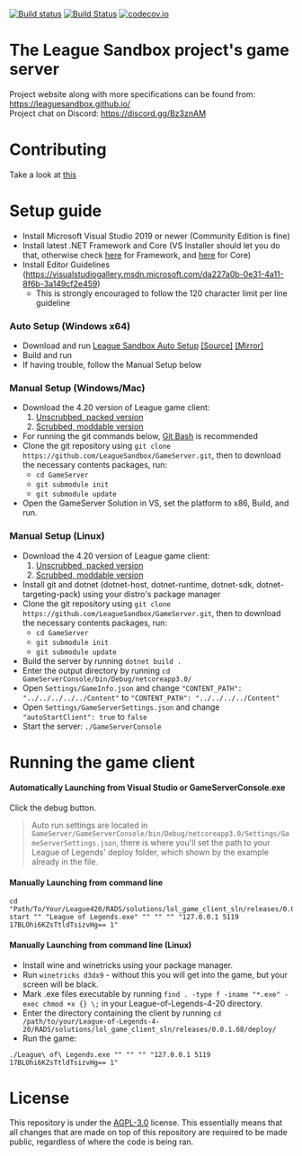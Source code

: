 [![Build status](https://ci.appveyor.com/api/projects/status/7olahkndcs3r295p/branch/indev?svg=true)](https://ci.appveyor.com/project/MythicManiac/gameserver/branch/indev)
[![Build Status](https://travis-ci.org/LeagueSandbox/GameServer.svg?branch=indev)](https://travis-ci.org/LeagueSandbox/GameServer)
[![codecov.io](https://codecov.io/github/LeagueSandbox/GameServer/coverage.svg?branch=indev)](https://codecov.io/github/LeagueSandbox/GameServer?branch=indev)
# The League Sandbox project's game server
Project website along with more specifications can be found from: https://leaguesandbox.github.io/  
Project chat on Discord: https://discord.gg/Bz3znAM

# Contributing

Take a look at [this](https://github.com/LeagueSandbox/GameServer/blob/indev/CONTRIBUTING.md)

# Setup guide
* Install Microsoft Visual Studio 2019 or newer (Community Edition is fine)
* Install latest .NET Framework and Core (VS Installer should let you do that, otherwise check [here](https://dotnet.microsoft.com/download/dotnet-framework) for Framework, and [here](https://dotnet.microsoft.com/download/dotnet-core) for Core)
* Install Editor Guidelines (https://visualstudiogallery.msdn.microsoft.com/da227a0b-0e31-4a11-8f6b-3a149cf2e459)
	* This is strongly encouraged to follow the 120 character limit per line guideline
	
### Auto Setup (Windows x64)
* Download and run [League Sandbox Auto Setup](https://github.com/LeagueSandbox/LeagueSandboxAutoSetup/releases/download/v1.1/League.Sandbox.Auto.Setup.exe) 
[[Source]](https://github.com/LeagueSandbox/LeagueSandboxAutoSetup/archive/v1.1.zip)
[[Mirror]](https://github.com/LeagueSandbox/LeagueSandboxAutoSetup/archive/v1.1.tar.gz)
* Build and run
* If having trouble, follow the Manual Setup below
		
### Manual Setup (Windows/Mac)
* Download the 4.20 version of League game client:
	1. [Unscrubbed, packed version](https://mega.nz/#!hpkiQK5A!pFkZJtxCMQktJf4umplAdPC_Fukt0xgMfO7g3bGp1Io)
	2. [Scrubbed, moddable version](https://drive.google.com/file/d/12sWXWPQdTDIpNTJMOygC61zS7DnoFLfy)
* For running the git commands below, [Git Bash](https://gitforwindows.org/) is recommended
* Clone the git repository using ```git clone https://github.com/LeagueSandbox/GameServer.git```, then to download the necessary contents packages, run:
	* ```cd GameServer```
	* ```git submodule init```
	* ```git submodule update```
* Open the GameServer Solution in VS, set the platform to x86, Build, and run.


### Manual Setup (Linux)
* Download the 4.20 version of League game client:
	1. [Unscrubbed, packed version](https://mega.nz/#!hpkiQK5A!pFkZJtxCMQktJf4umplAdPC_Fukt0xgMfO7g3bGp1Io)
	2. [Scrubbed, moddable version](https://drive.google.com/file/d/12sWXWPQdTDIpNTJMOygC61zS7DnoFLfy)
* Install git and dotnet (dotnet-host, dotnet-runtime, dotnet-sdk, dotnet-targeting-pack) using your distro's package manager
* Clone the git repository using ```git clone https://github.com/LeagueSandbox/GameServer.git```, then to download the necessary contents packages, run:
	* ```cd GameServer```
	* ```git submodule init```
	* ```git submodule update```
* Build the server by running ```dotnet build .```
* Enter the output directory by running ```cd GameServerConsole/bin/Debug/netcoreapp3.0/```
* Open ```Settings/GameInfo.json``` and change ```"CONTENT_PATH": "../../../../../Content"``` to ```"CONTENT_PATH": "../../../../Content"```
* Open ```Settings/GameServerSettings.json``` and change ```"autoStartClient": true``` to ```false```
* Start the server: ```./GameServerConsole```

# Running the game client

#### Automatically Launching from Visual Studio or GameServerConsole.exe
Click the debug button.
> Auto run settings are located in `GameServer/GameServerConsole/bin/Debug/netcoreapp3.0/Settings/GameServerSettings.json`, there is where you'll set the path to your League of Legends' deploy folder, which shown by the example already in the file.

#### Manually Launching from command line
```
cd "Path/To/Your/League420/RADS/solutions/lol_game_client_sln/releases/0.0.1.68/deploy/"
start "" "League of Legends.exe" "" "" "" "127.0.0.1 5119 17BLOhi6KZsTtldTsizvHg== 1"
```

#### Manually Launching from command line (Linux)
* Install wine and winetricks using your package manager.
* Run ```winetricks d3dx9``` - without this you will get into the game, but your screen will be black.
* Mark .exe files executable by running ```find . -type f -iname "*.exe" -exec chmod +x {} \;``` in your League-of-Legends-4-20 directory.
* Enter the directory containing the client by running ```cd /path/to/your/League-of-Legends-4-20/RADS/solutions/lol_game_client_sln/releases/0.0.1.68/deploy/```
* Run the game:

```
./League\ of\ Legends.exe "" "" "" "127.0.0.1 5119 17BLOhi6KZsTtldTsizvHg== 1"
```

# License

This repository is under the [AGPL-3.0](LICENSE) license.
This essentially means that all changes that are made on top of this repository are required to be made public, regardless of where the code is being ran.
